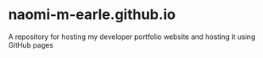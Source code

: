 # naomi-m-earle.github.io
A repository for hosting my developer portfolio website and hosting it using GitHub pages
